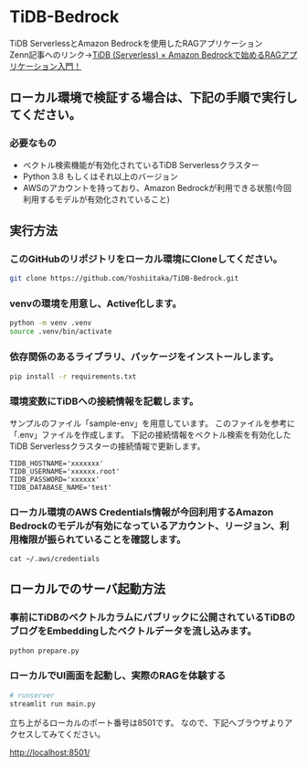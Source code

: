 # TiDB-Bedrock
TiDB ServerlessとAmazon Bedrockを使用したRAGアプリケーション  
Zenn記事へのリンク→[TiDB (Serverless) × Amazon Bedrockで始めるRAGアプリケーション入門！](https://zenn.dev/koiping/articles/a4362c8b1c0ee8)

## ローカル環境で検証する場合は、下記の手順で実行してください。
### 必要なもの
- ベクトル検索機能が有効化されているTiDB Serverlessクラスター
- Python 3.8 もしくはそれ以上のバージョン
- AWSのアカウントを持っており、Amazon Bedrockが利用できる状態(今回利用するモデルが有効化されていること)

## 実行方法
### このGitHubのリポジトリをローカル環境にCloneしてください。

```bash
git clone https://github.com/Yoshiitaka/TiDB-Bedrock.git
```

### venvの環境を用意し、Active化します。

```bash
python -m venv .venv
source .venv/bin/activate
```

### 依存関係のあるライブラリ、パッケージをインストールします。

```bash
pip install -r requirements.txt
```

### 環境変数にTiDBへの接続情報を記載します。
サンプルのファイル「sample-env」を用意しています。
このファイルを参考に「.env」ファイルを作成します。
下記の接続情報をベクトル検索を有効化したTiDB Serverlessクラスターの接続情報で更新します。

```.env
TIDB_HOSTNAME='xxxxxxx'
TIDB_USERNAME='xxxxxx.root'
TIDB_PASSWORD='xxxxxx'
TIDB_DATABASE_NAME='test'
```

### ローカル環境のAWS Credentials情報が今回利用するAmazon Bedrockのモデルが有効になっているアカウント、リージョン、利用権限が振られていることを確認します。

```
cat ~/.aws/credentials
```

## ローカルでのサーバ起動方法
### 事前にTiDBのベクトルカラムにパブリックに公開されているTiDBのブログをEmbeddingしたベクトルデータを流し込みます。

```bash
python prepare.py
```

### ローカルでUI画面を起動し、実際のRAGを体験する

```bash
# runserver
streamlit run main.py
```

立ち上がるローカルのポート番号は8501です。
なので、下記へブラウザよりアクセスしてみてください。

[http://localhost:8501/](http://localhost:8501/)
